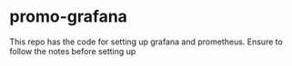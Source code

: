 # promo-grafana

This repo has the code for setting up grafana and prometheus. Ensure to follow the notes before setting up
